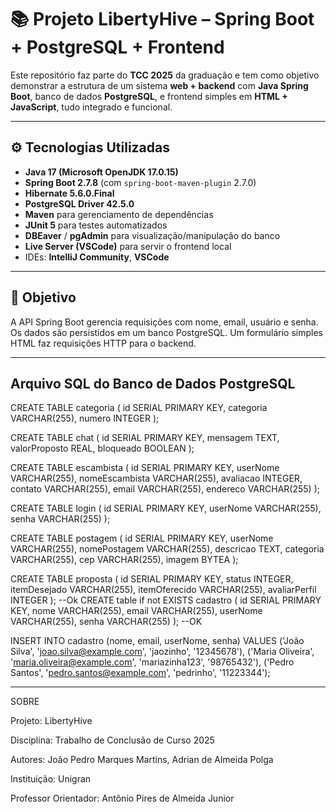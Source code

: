 # 📚 Projeto LibertyHive – Spring Boot + PostgreSQL + Frontend

Este repositório faz parte do **TCC 2025** da graduação e tem como objetivo demonstrar a estrutura de um sistema **web + backend** com **Java Spring Boot**, banco de dados **PostgreSQL**, e frontend simples em **HTML + JavaScript**, tudo integrado e funcional.

---

## ⚙️ Tecnologias Utilizadas

- **Java 17 (Microsoft OpenJDK 17.0.15)**
- **Spring Boot 2.7.8** (com `spring-boot-maven-plugin` 2.7.0)
- **Hibernate 5.6.0.Final**
- **PostgreSQL Driver 42.5.0**
- **Maven** para gerenciamento de dependências
- **JUnit 5** para testes automatizados
- **DBEaver** / **pgAdmin** para visualização/manipulação do banco
- **Live Server (VSCode)** para servir o frontend local
- IDEs: **IntelliJ Community**, **VSCode**

---

## 📌 Objetivo

A API Spring Boot gerencia requisições com nome, email, usuário e senha. Os dados são persistidos em um banco PostgreSQL. Um formulário simples HTML faz requisições HTTP para o backend.

---

## Arquivo SQL do Banco de Dados PostgreSQL

CREATE TABLE categoria (
    id SERIAL PRIMARY KEY,
    categoria VARCHAR(255),
    numero INTEGER
);

CREATE TABLE chat (
    id SERIAL PRIMARY KEY,
    mensagem TEXT,
    valorProposto REAL,
    bloqueado BOOLEAN
);

CREATE TABLE escambista (
    id SERIAL PRIMARY KEY,
    userNome VARCHAR(255),
    nomeEscambista VARCHAR(255),
    avaliacao INTEGER,
    contato VARCHAR(255),
    email VARCHAR(255),
    endereco VARCHAR(255)
);

CREATE TABLE login (
    id SERIAL PRIMARY KEY,
    userNome VARCHAR(255),
    senha VARCHAR(255)
);

CREATE TABLE postagem (
    id SERIAL PRIMARY KEY,
    userNome VARCHAR(255),
    nomePostagem VARCHAR(255),
    descricao TEXT,
    categoria VARCHAR(255),
    cep VARCHAR(255),
    imagem BYTEA
);

CREATE TABLE proposta (
    id SERIAL PRIMARY KEY,
    status INTEGER,
    itemDesejado VARCHAR(255),
    itemOferecido VARCHAR(255),
    avaliarPerfil INTEGER
);
--Ok
CREATE table if not EXISTS cadastro (
    id SERIAL PRIMARY KEY,
    nome VARCHAR(255),
    email VARCHAR(255),
    userNome VARCHAR(255),
    senha VARCHAR(255)
); --OK

INSERT INTO cadastro (nome, email, userNome, senha) 
VALUES 
    ('João Silva', 'joao.silva@example.com', 'jaozinho', '12345678'),
    ('Maria Oliveira', 'maria.oliveira@example.com', 'mariazinha123', '98765432'),
    ('Pedro Santos', 'pedro.santos@example.com', 'pedrinho', '11223344');

---

SOBRE


Projeto: LibertyHive

Disciplina: Trabalho de Conclusão de Curso 2025

Autores: João Pedro Marques Martins, Adrian de Almeida Polga

Instituição: Unigran

Professor Orientador: Antônio Pires de Almeida Junior
